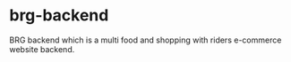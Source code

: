 # brg-backend

BRG backend which is a multi food and shopping with riders e-commerce website backend.
